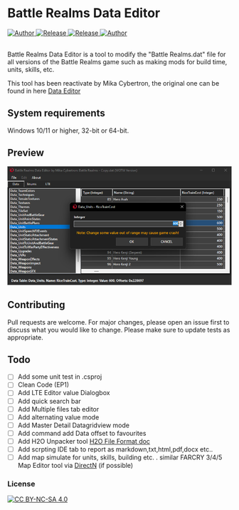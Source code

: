 # Battle Realms Data Editor 

<a href="https://github.com/MikaCybertron">
    <img alt="Author" src="https://img.shields.io/badge/Author-MikaCybertron-brightgreen?style=for-the-badge">
</a> 
<a href="https://github.com/MikaCybertron/Battle-Realms-Data-Editor/releases" target="_blank">
    <img alt="Release" src="https://img.shields.io/github/v/release/MikaCybertron/Battle-Realms-Data-Editor?style=for-the-badge">
</a>
<a href="https://github.com/MikaCybertron/Battle-Realms-Data-Editor/releases" target="_blank">
    <img alt="Release" src="https://img.shields.io/github/downloads/MikaCybertron/Battle-Realms-Data-Editor/total?style=for-the-badge">
</a>
<a href="[https://github.com/MikaCybertron](https://github.com/MikaCybertron/Battle-Realms-Data-Editor/graphs/contributors)">
    <img alt="Author" src="https://img.shields.io/github/all-contributors/MikaCybertron/Battle-Realms-Data-Editor?style=for-the-badge">
</a> 

[cc-by-nc-sa]: http://creativecommons.org/licenses/by-nc-sa/4.0/
[cc-by-nc-sa-image]: https://licensebuttons.net/l/by-nc-sa/4.0/88x31.png
[cc-by-nc-sa-shield]: https://img.shields.io/badge/License-CC%20BY--NC--SA%204.0-lightgrey.svg
 
<br/>Battle Realms Data Editor is a tool to modify the "Battle Realms.dat" file for all versions of the Battle Realms game such as making mods for build time, units, skills, etc.

This tool has been reactivate by Mika Cybertron, the original one can be found in here [Data Editor](https://www.moddb.com/mods/boltymods-data-editor-for-battle-realms/downloads/boltymods-data-editor-file)

## System requirements

Windows 10/11 or higher, 32-bit or 64-bit.

## Preview
![](https://github.com/MikaCybertron/Battle-Realms-Data-Editor/blob/main/Image/4_dark.png)

## Contributing
Pull requests are welcome. For major changes, please open an issue first to discuss what you would like to change.
Please make sure to update tests as appropriate.

## Todo
- [ ] Add some unit test in .csproj
- [ ] Clean Code (EP1)
- [ ] Add LTE Editor value Dialogbox
- [ ] Add quick search bar
- [ ] Add Multiple files tab editor
- [ ] Add alternating value mode
- [ ] Add Master Detail Datagridview mode
- [ ] Add command add Data offset to favourites
- [ ] Add H2O Unpacker tool [H2O File Format doc](/docs/structure.md)
- [ ] Add scrpting IDE tab to report as markdown,txt,html,pdf,docx etc..
- [ ] Add map simulate for units, skills, building etc. . similar FARCRY 3/4/5 Map Editor tool via [DirectN](https://github.com/smourier/DirectN) (if possible)

### License
[![CC BY-NC-SA 4.0][cc-by-nc-sa-image]][cc-by-nc-sa] 
